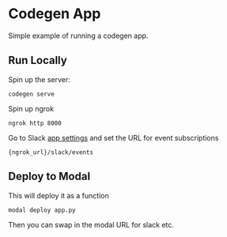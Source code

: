 # Codegen App

Simple example of running a codegen app.

## Run Locally

Spin up the server:

```
codegen serve
```

Spin up ngrok

```
ngrok http 8000
```

Go to Slack [app settings](https://api.slack.com/apps/A08CR9HUJ3W/event-subscriptions) and set the URL for event subscriptions

```
{ngrok_url}/slack/events
```

## Deploy to Modal

This will deploy it as a function

```
modal deploy app.py
```

Then you can swap in the modal URL for slack etc.

